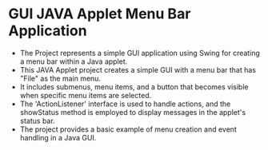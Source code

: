 # GUI JAVA Applet Menu Bar Application

* The Project represents a simple GUI application using Swing for creating a menu bar within a Java applet.
* This JAVA Applet project creates a simple GUI with a menu bar that has "File" as the main menu.
* It includes submenus, menu items, and a button that becomes visible when specific menu items are selected.
* The 'ActionListener' interface is used to handle actions, and the showStatus method is employed to display messages in the applet's status 
  bar.
* The project provides a basic example of menu creation and event handling in a Java GUI.
